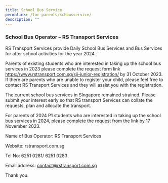 ```yaml
---
title: School Bus Service
permalink: /for-parents/schbusservice/
description: ""
---
```

### School Bus Operator – RS Transport Services

RS Transport Services provide Daily School Bus Services and Bus Services for after school activities for the year 2024. 

Parents of existing students who are interested in taking up the school bus services in 2023 please complete the request form link https://www.rstransport.com.sg/sji-junior-registration/ by 31 October 2023. If there are parents who are unable to register your child, please feel free to contact RS Transport Services and they will assist you with the registration.

The current school bus services in SIngapore remained strained. Please submit your interest early so that RS transport Services can collate the requests, plan and allocate the transport. 

For parents of 2024 P1 students who are interested in taking up the school bus services in 2024, please complete the request from the link by 17 November 2023.

Name of Bus Operator: RS Transport Services

Website: rstransport.com.sg

Tel No: 6251 0281/ 6251 0283

Email address: contact@rstransport.com.sg

Thank you.